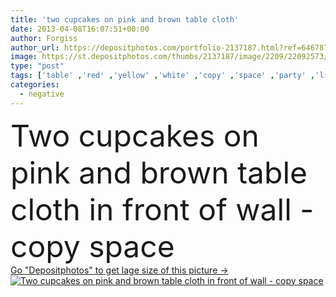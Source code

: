 ```yaml
---
title: 'two cupcakes on pink and brown table cloth'
date: 2013-04-08T16:07:51+00:00
author: Forgiss
author_url: https://depositphotos.com/portfolio-2137187.html?ref=64678756
image: https://st.depositphotos.com/thumbs/2137187/image/2209/22092573/api_thumb_450.jpg?forcejpeg=true
type: "post"
tags: ['table' ,'red' ,'yellow' ,'white' ,'copy' ,'space' ,'party' ,'light' ,'brown' ,'sweet' ,'homemade' ,'dessert' ,'cherry' ,'cloth' ,'pink' ,'wall' ,'eat' ,'painted' ,'blank' ,'two' ,'burn' ,'flame' ,'negative' ,'chocolate' ,'area' ,'sugar' ,'icing' ,'vanilla' ,'bake' ,'candles' ,'cupcakes' ,'hundreds and thousands' ]
categories: 
  - negative
---
```

<div aling="center">
            <font size="60"> Two cupcakes on pink and brown table cloth in front of wall - copy space</font>   
</div>
<div>
    <a href='https://st.depositphotos.com/thumbs/2137187/image/2209/22092573/api_thumb_450.jpg?forcejpeg=true?ref=64678756' target=_blank > Go "Depositphotos" to get lage size of this picture ->
        <img href='https://st.depositphotos.com/thumbs/2137187/image/2209/22092573/api_thumb_450.jpg?forcejpeg=true?ref=64678756' src='https://st.depositphotos.com/2137187/2209/i/950/depositphotos_22092573-stock-photo-two-cupcakes-on-pink-and.jpg?forcejpeg=true' alt='Two cupcakes on pink and brown table cloth in front of wall - copy space' >
    </a>
</div>
